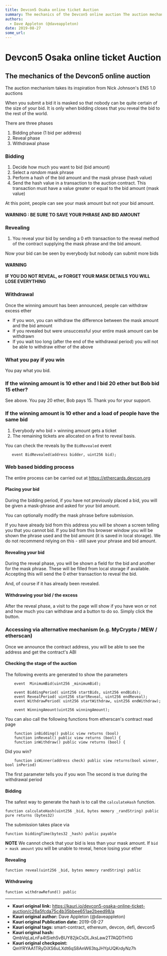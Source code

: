 ```yaml
---
title: Devcon5 Osaka online ticket Auction
summary: The mechanics of the Devcon5 online auction The auction mechanism takes its inspiration from Nick Johnsons ENS 1.0 auctions When you submit a bid it is masked so that nobody can be quite certain of the size of your bid. It is only when bidding closes that you reveal the bid to the rest of the world. There are three phases Bidding phase (1 bid per address) Reveal phase Withdrawal phase Bidding Decide how much you want to bid (bid amount) Select a random mask phrase Perform a hash of the bid amoun
authors:
  - Dave Appleton (@daveappleton)
date: 2019-08-27
some_url: 
---
```


# Devcon5 Osaka online ticket Auction


## The mechanics of the Devcon5 online auction

The auction mechanism takes its inspiration from Nick Johnson's ENS 1.0 auctions

When you submit a bid it is masked so that nobody can be quite certain of the size of your bid. It is only when bidding closes that you reveal the bid to the rest of the world.

There are three phases

1. Bidding phase (1 bid per address)
2. Reveal phase
3. Withdrawal phase

### Bidding

1. Decide how much you want to bid (bid amount)
2. Select a _random_ mask phrase
3. Perform a hash of the bid amount and the mask phrase (hash value)
4. Send the hash value in a transaction to the auction contract. This transaction must have a value greater or equal to the bid amount (mask value)

At this point, people can see your mask amount but not your bid amount.

#### **WARNING** : BE SURE TO SAVE YOUR PHRASE AND BID AMOUNT ##

### Revealing

1) You reveal your bid by sending a 0 eth transaction to the reveal method of the contract supplying the mask phrase and the bid amount.

Now your bid can be seen by everybody but nobody can submit more bids

#### **WARNING**

#### IF YOU DO NOT REVEAL, or FORGET YOUR MASK DETAILS YOU WILL LOSE EVERYTHING ###

### Withdrawal

Once the winning amount has been announced, people can withdraw excess ether

- If you won, you can withdraw the difference between the mask amount and the bid amount
- If you revealed but were unsuccessful your entire mask amount can be withdrawn
- If you wait too long (after the end of the withdrawal period) you will not be able to withdraw either of the above

### What you pay if you win

You pay what you bid.

### If the winning amount is 10 ether and I bid 20 ether but Bob bid 15 ether?

See above. You pay 20 ether, Bob pays 15.
Thank you for your support.

### If the winning amount is 10 ether and a load of people have the same bid

1. Everybody who bid > winning amount gets a ticket
2. The remaining tickets are allocated on a first to reveal basis.

You can check the reveals by the `BidRevealed` event
```
   event BidRevealed(address bidder, uint256 bid);
```

### Web based bidding process

The entire process can be carried out at https://ethercards.devcon.org

#### Placing your bid

During the bidding period, if you have not previously placed a bid, you will be given a mask-phrase and asked for your bid amount. 

You can optionally modify the mask phrase before submission.



If you have already bid from this address you will be shown a screen telling you that you cannot bid. If you bid from this browser window you will be shown the phrase used and the bid amount (it is saved in local storage). We do not recommend relying on this - still save your phrase and bid amount.



#### Revealing your bid

During the reveal phase, you will be shown a field for the bid and another for the mask phrase. These will be filled from local storage if available. Accepting this will send the 0 ether transaction to reveal the bid.



And, of course if it has already been revealed.



#### Withdrawing your bid / the excess

After the reveal phase, a visit to the page will show if you have won or not and how much you can withdraw and a button to do so. Simply click the button.




### Accessing via alternative mechanism (e.g. MyCrypto / MEW / etherscan)

Once we announce the contract address, you will be able to see the address and get the contract's ABI

#### Checking the stage of the auction

The following events are generated to show the parameters

```
    event  MinimumBid(uint256 _minimumBid);

    event BiddingPeriod( uint256 startBids, uint256 endBids);
    event RevealPeriod( uint256 startReveal, uint256 endReveal);
    event WithdrawPeriod( uint256 startWithdraw, uint256 endWithdraw);

    event WinningAmount(uint256 winningAmount);

```

You can also call the following functions from etherscan's contract read page

```
    function inBidding() public view returns (bool) 
    function inReveal() public view returns (bool) {
    function inWithdraw() public view returns (bool) {
```

Did you win? 

```
    function isWinner(address check) public view returns(bool winner, bool inPeriod)
```
The first parameter tells you if you won
The second is true during the withdrawal period

#### Bidding

The safest way to generate the hash is to call the `calculateHash` function.

```
function calculateHash(uint256 _bid, bytes memory _randString) public pure returns (bytes32)
```

The submission takes place via

```
function biddingTime(bytes32 _hash) public payable
```

**NOTE**
We cannot check that your bid is less than your mask amount.
If `bid > mask amount` you will be unable to reveal, hence losing your ether

#### Revealing

```
function reveal(uint256 _bid, bytes memory randString) public
```

#### Withdrawing

```
function withdrawRefund() public
```



---

- **Kauri original link:** https://kauri.io/devcon5-osaka-online-ticket-auction/c26a5fcda75c4b35bbee651ae2beed98/a
- **Kauri original author:** Dave Appleton (@daveappleton)
- **Kauri original Publication date:** 2019-08-27
- **Kauri original tags:** smart-contract, ethereum, devcon, defi, devcon5
- **Kauri original hash:** QmbVqLaLnFa4tSiehSvBUY82jkCsDLJksLaw2T7AQDTH1G
- **Kauri original checkpoint:** QmYRYAA1TRyDiXS6uLXdt6qS8AnW63tqJHYpUQKrdyNz7h



